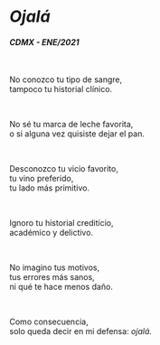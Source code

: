 # *Ojalá* 
#### *CDMX - ENE/2021*

</br> 

No conozco tu tipo de sangre,  
tampoco tu historial clínico.

</br>

No sé tu marca de leche favorita,  
o si alguna vez quisiste dejar el pan.

</br>

Desconozco tu vicio favorito,  
tu vino preferido,  
tu lado más primitivo.

</br>

Ignoro tu historial crediticio,  
académico y delictivo.

</br>

No imagino tus motivos,  
tus errores más sanos,  
ni qué te hace menos daño.

</br>

Como consecuencia,  
solo queda decir en mi defensa:  *ojalá.*